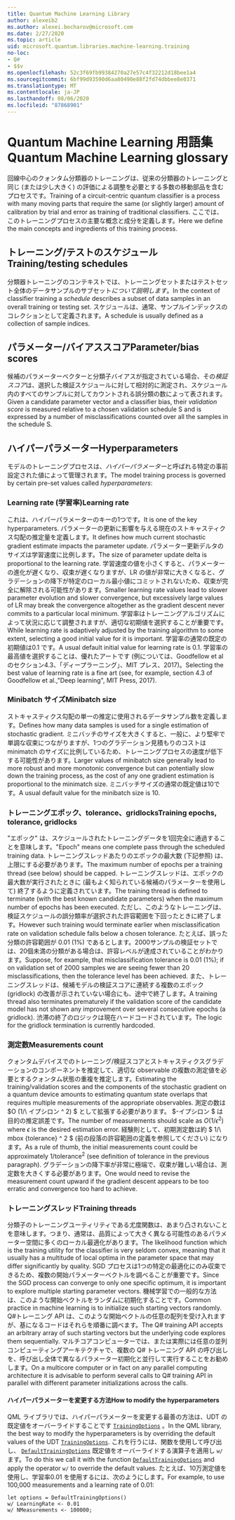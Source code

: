 ```yaml
---
title: Quantum Machine Learning Library
author: alexeib2
ms.author: alexei.bocharov@microsoft.com
ms.date: 2/27/2020
ms.topic: article
uid: microsoft.quantum.libraries.machine-learning.training
no-loc:
- Q#
- $$v
ms.openlocfilehash: 52c3f69fb99384270a27e57c4f32212d18bee1a4
ms.sourcegitcommit: 6bf99d93590d6aa80490e88f2fd74dbbee8e0371
ms.translationtype: MT
ms.contentlocale: ja-JP
ms.lasthandoff: 08/06/2020
ms.locfileid: "87868901"
---
```

# <a name="quantum-machine-learning-glossary"></a><span data-ttu-id="99ca4-102">Quantum Machine Learning 用語集</span><span class="sxs-lookup"><span data-stu-id="99ca4-102">Quantum Machine Learning glossary</span></span>

<span data-ttu-id="99ca4-103">回線中心のクォンタム分類器のトレーニングは、従来の分類器のトレーニングと同じ (または少し大きく) の評価による調整を必要とする多数の移動部品を含むプロセスです。</span><span class="sxs-lookup"><span data-stu-id="99ca4-103">Training of a circuit-centric quantum classifier is a process with many moving parts that require the same (or slightly larger) amount of calibration by trial and error as training of traditional classifiers.</span></span> <span data-ttu-id="99ca4-104">ここでは、このトレーニングプロセスの主要な概念と成分を定義します。</span><span class="sxs-lookup"><span data-stu-id="99ca4-104">Here we define the main concepts and ingredients of this training process.</span></span>

## <a name="trainingtesting-schedules"></a><span data-ttu-id="99ca4-105">トレーニング/テストのスケジュール</span><span class="sxs-lookup"><span data-stu-id="99ca4-105">Training/testing schedules</span></span>

<span data-ttu-id="99ca4-106">分類器トレーニングのコンテキストでは、トレーニングセットまたはテストセット全体のデータサンプルのサブセット*について説明します*。</span><span class="sxs-lookup"><span data-stu-id="99ca4-106">In the context of classifier training a *schedule* describes a subset of data samples in an overall training or testing set.</span></span> <span data-ttu-id="99ca4-107">スケジュールは、通常、サンプルインデックスのコレクションとして定義されます。</span><span class="sxs-lookup"><span data-stu-id="99ca4-107">A schedule is usually defined as a collection of sample indices.</span></span>

## <a name="parameterbias-scores"></a><span data-ttu-id="99ca4-108">パラメーター/バイアススコア</span><span class="sxs-lookup"><span data-stu-id="99ca4-108">Parameter/bias scores</span></span>

<span data-ttu-id="99ca4-109">候補のパラメーターベクターと分類子バイアスが指定されている場合、その*検証スコア*は、選択した検証スケジュールに対して相対的に測定され、スケジュール内のすべてのサンプルに対してカウントされる誤分類の数によって表されます。</span><span class="sxs-lookup"><span data-stu-id="99ca4-109">Given a candidate parameter vector and a classifier bias, their *validation score* is measured relative to a chosen validation schedule S and is expressed by a number of misclassifications counted over all the samples in the schedule S.</span></span>

## <a name="hyperparameters"></a><span data-ttu-id="99ca4-110">ハイパーパラメーター</span><span class="sxs-lookup"><span data-stu-id="99ca4-110">Hyperparameters</span></span>

<span data-ttu-id="99ca4-111">モデルのトレーニングプロセスは、*ハイパーパラメーター*と呼ばれる特定の事前設定された値によって管理されます。</span><span class="sxs-lookup"><span data-stu-id="99ca4-111">The model training process is governed by certain pre-set values called *hyperparameters*:</span></span>

### <a name="learning-rate"></a><span data-ttu-id="99ca4-112">Learning rate (学習率)</span><span class="sxs-lookup"><span data-stu-id="99ca4-112">Learning rate</span></span>

<span data-ttu-id="99ca4-113">これは、ハイパーパラメーターのキーの1つです。</span><span class="sxs-lookup"><span data-stu-id="99ca4-113">It is one of the key hyperparameters.</span></span> <span data-ttu-id="99ca4-114">パラメーターの更新に影響を与える現在のストキャスティクス勾配の推定量を定義します。</span><span class="sxs-lookup"><span data-stu-id="99ca4-114">It defines how much current stochastic gradient estimate impacts the parameter update.</span></span> <span data-ttu-id="99ca4-115">パラメーター更新デルタのサイズは学習速度に比例します。</span><span class="sxs-lookup"><span data-stu-id="99ca4-115">The size of parameter update delta is proportional to the learning rate.</span></span> <span data-ttu-id="99ca4-116">学習速度の値を小さくすると、パラメーターの進化が遅くなり、収束が遅くなりますが、LR の値が非常に大きくなると、グラデーションの降下が特定のローカル最小値にコミットされないため、収束が完全に解除される可能性があります。</span><span class="sxs-lookup"><span data-stu-id="99ca4-116">Smaller learning rate values lead to slower parameter evolution and slower convergence, but excessively large values of LR may break the convergence altogether as the gradient descent never commits to a particular local minimum.</span></span> <span data-ttu-id="99ca4-117">学習率はトレーニングアルゴリズムによって状況に応じて調整されますが、適切な初期値を選択することが重要です。</span><span class="sxs-lookup"><span data-stu-id="99ca4-117">While learning rate is adaptively adjusted by the training algorithm to some extent, selecting a good initial value for it is important.</span></span> <span data-ttu-id="99ca4-118">学習率の通常の既定の初期値は0.1 です。</span><span class="sxs-lookup"><span data-stu-id="99ca4-118">A usual default initial value for learning rate is 0.1.</span></span> <span data-ttu-id="99ca4-119">学習率の最高値を選択することは、優れたアートです (例については、Goodfellow et al のセクション4.3、「ディープラーニング」、MIT プレス、2017)。</span><span class="sxs-lookup"><span data-stu-id="99ca4-119">Selecting the best value of learning rate is a fine art (see, for example, section 4.3 of Goodfellow et al.,"Deep learning", MIT Press, 2017).</span></span>

### <a name="minibatch-size"></a><span data-ttu-id="99ca4-120">Minibatch サイズ</span><span class="sxs-lookup"><span data-stu-id="99ca4-120">Minibatch size</span></span>

<span data-ttu-id="99ca4-121">ストキャスティクス勾配の単一の推定に使用されるデータサンプル数を定義します。</span><span class="sxs-lookup"><span data-stu-id="99ca4-121">Defines how many data samples is used for a single estimation of stochastic gradient.</span></span> <span data-ttu-id="99ca4-122">ミニバッチのサイズを大きくすると、一般に、より堅牢で単調な収束につながりますが、1つのグラデーション見積もりのコストは minimatch のサイズに比例しているため、トレーニングプロセスの速度が低下する可能性があります。</span><span class="sxs-lookup"><span data-stu-id="99ca4-122">Larger values of minibatch size generally lead to more robust and more monotonic convergence but can potentially slow down the training process, as the cost of any one gradient estimation is proportional to the minimatch size.</span></span> <span data-ttu-id="99ca4-123">ミニバッチサイズの通常の既定値は10です。</span><span class="sxs-lookup"><span data-stu-id="99ca4-123">A usual default value for the minibatch size is 10.</span></span>

### <a name="training-epochs-tolerance-gridlocks"></a><span data-ttu-id="99ca4-124">トレーニングエポック、tolerance、gridlocks</span><span class="sxs-lookup"><span data-stu-id="99ca4-124">Training epochs, tolerance, gridlocks</span></span>

<span data-ttu-id="99ca4-125">"エポック" は、スケジュールされたトレーニングデータを1回完全に通過することを意味します。</span><span class="sxs-lookup"><span data-stu-id="99ca4-125">"Epoch" means one complete pass through the scheduled training data.</span></span>
<span data-ttu-id="99ca4-126">トレーニングスレッドあたりのエポックの最大数 (下記参照) は、上限にする必要があります。</span><span class="sxs-lookup"><span data-stu-id="99ca4-126">The maximum number of epochs per a training thread (see below) should be capped.</span></span> <span data-ttu-id="99ca4-127">トレーニングスレッドは、エポックの最大数が実行されたときに (最もよく知られている候補のパラメーターを使用して) 終了するように定義されています。</span><span class="sxs-lookup"><span data-stu-id="99ca4-127">The training thread is defined to terminate (with the best known candidate parameters) when the maximum number of epochs has been executed.</span></span> <span data-ttu-id="99ca4-128">ただし、このようなトレーニングは、検証スケジュールの誤分類率が選択された許容範囲を下回ったときに終了します。</span><span class="sxs-lookup"><span data-stu-id="99ca4-128">However such training would terminate earlier when misclassification rate on validation schedule falls below a chosen tolerance.</span></span> <span data-ttu-id="99ca4-129">たとえば、誤った分類の許容範囲が 0.01 (1%) であるとします。2000サンプルの検証セットでは、20個未満の分類がある場合は、許容レベルが達成されていることがわかります。</span><span class="sxs-lookup"><span data-stu-id="99ca4-129">Suppose, for example, that misclassification tolerance is 0.01 (1%); if on validation set of 2000 samples we are seeing fewer than 20 misclassifications, then the tolerance level has been achieved.</span></span> <span data-ttu-id="99ca4-130">また、トレーニングスレッドは、候補モデルの検証スコアに連続する複数のエポック (gridlock) の改善が示されていない場合にも、途中で終了します。</span><span class="sxs-lookup"><span data-stu-id="99ca4-130">A training thread also terminates prematurely if the validation score of the candidate model has not shown any improvement over several consecutive epochs (a gridlock).</span></span> <span data-ttu-id="99ca4-131">渋滞の終了のロジックは現在ハードコードされています。</span><span class="sxs-lookup"><span data-stu-id="99ca4-131">The logic for the gridlock termination is currently hardcoded.</span></span>

### <a name="measurements-count"></a><span data-ttu-id="99ca4-132">測定数</span><span class="sxs-lookup"><span data-stu-id="99ca4-132">Measurements count</span></span>

<span data-ttu-id="99ca4-133">クォンタムデバイスでのトレーニング/検証スコアとストキャスティクスグラデーションのコンポーネントを推定して、適切な observable の複数の測定値を必要とするクォンタム状態の重複を推定します。</span><span class="sxs-lookup"><span data-stu-id="99ca4-133">Estimating the training/validation scores and the components of the stochastic gradient on a quantum device amounts to estimating quantum state overlaps that requires multiple measurements of the appropriate observables.</span></span> <span data-ttu-id="99ca4-134">測定の数は $O (1/\ イプシロン ^ 2) $ として拡張する必要があります。 $-イプシロン $ は目的の推定誤差です。</span><span class="sxs-lookup"><span data-stu-id="99ca4-134">The number of measurements should scale as $O(1/\epsilon^2)$ where $\epsilon$ is the desired estimation error.</span></span>
<span data-ttu-id="99ca4-135">経験則として、初期測定数は約 $ 1/\ mbox {tolerance} ^ 2 $ (前の段落の許容範囲の定義を参照してください) になります。</span><span class="sxs-lookup"><span data-stu-id="99ca4-135">As a rule of thumb, the initial measurements count could be approximately $1/\mbox{tolerance}^2$ (see definition of tolerance in the previous paragraph).</span></span> <span data-ttu-id="99ca4-136">グラデーションの降下率が非常に極端で、収束が難しい場合は、測定数を大きくする必要があります。</span><span class="sxs-lookup"><span data-stu-id="99ca4-136">One would need to revise the measurement count upward if the gradient descent appears to be too erratic and convergence too hard to achieve.</span></span>

### <a name="training-threads"></a><span data-ttu-id="99ca4-137">トレーニングスレッド</span><span class="sxs-lookup"><span data-stu-id="99ca4-137">Training threads</span></span>

<span data-ttu-id="99ca4-138">分類子のトレーニングユーティリティである尤度関数は、あまり凸されないことを意味します。つまり、通常は、品質によって大きく異なる可能性のあるパラメーター空間に多くのローカル最適化があります。</span><span class="sxs-lookup"><span data-stu-id="99ca4-138">The likelihood function which is the training utility for the classifier is very seldom convex, meaning that it usually has a multitude of local optima in the parameter space that may differ significantly by quality.</span></span> <span data-ttu-id="99ca4-139">SGD プロセスは1つの特定の最適化にのみ収束できるため、複数の開始パラメーターベクトルを調べることが重要です。</span><span class="sxs-lookup"><span data-stu-id="99ca4-139">Since the SGD process can converge to only one specific optimum, it is important to explore multiple starting parameter vectors.</span></span> <span data-ttu-id="99ca4-140">機械学習での一般的な方法は、このような開始ベクトルをランダムに初期化することです。</span><span class="sxs-lookup"><span data-stu-id="99ca4-140">Common practice in machine learning is to initialize such starting vectors randomly.</span></span> <span data-ttu-id="99ca4-141">Q#トレーニング API は、このような開始ベクトルの任意の配列を受け入れますが、基になるコードはそれらを順番に調べます。</span><span class="sxs-lookup"><span data-stu-id="99ca4-141">The Q# training API accepts an arbitrary array of such starting vectors but the underlying code explores them sequentially.</span></span> <span data-ttu-id="99ca4-142">マルチコアコンピューターでは、または実際には任意の並列コンピューティングアーキテクチャで、複数の Q# トレーニング API の呼び出しを、呼び出し全体で異なるパラメーター初期化と並行して実行することをお勧めします。</span><span class="sxs-lookup"><span data-stu-id="99ca4-142">On a multicore computer or in fact on any parallel computing architecture it is advisable to perform several calls to Q# training API in parallel with different parameter initializations across the calls.</span></span>

#### <a name="how-to-modify-the-hyperparameters"></a><span data-ttu-id="99ca4-143">ハイパーパラメーターを変更する方法</span><span class="sxs-lookup"><span data-stu-id="99ca4-143">How to modify the hyperparameters</span></span>

<span data-ttu-id="99ca4-144">QML ライブラリでは、ハイパーパラメーターを変更する最善の方法は、UDT の既定値をオーバーライドすることです [`TrainingOptions`](xref:microsoft.quantum.machinelearning.trainingoptions) 。</span><span class="sxs-lookup"><span data-stu-id="99ca4-144">In the QML library, the best way to modify the hyperparameters is by overriding the default values of the UDT [`TrainingOptions`](xref:microsoft.quantum.machinelearning.trainingoptions).</span></span> <span data-ttu-id="99ca4-145">これを行うには、関数を使用して呼び出し、 [`DefaultTrainingOptions`](xref:microsoft.quantum.machinelearning.defaulttrainingoptions) 既定値をオーバーライドする演算子を適用し `w/` ます。</span><span class="sxs-lookup"><span data-stu-id="99ca4-145">To do this we call it with the function [`DefaultTrainingOptions`](xref:microsoft.quantum.machinelearning.defaulttrainingoptions) and apply the operator `w/` to override the default values.</span></span> <span data-ttu-id="99ca4-146">たとえば、10万測定値を使用し、学習率0.01 を使用するには、次のようにします。</span><span class="sxs-lookup"><span data-stu-id="99ca4-146">For example, to use 100,000 measurements and a learning rate of 0.01:</span></span>
 ```qsharp
let options = DefaultTrainingOptions()
w/ LearningRate <- 0.01
w/ NMeasurements <- 100000;
 ```
